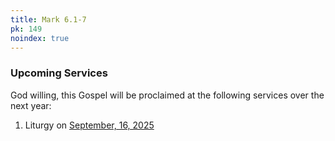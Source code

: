 ```yaml
---
title: Mark 6.1-7
pk: 149
noindex: true
---
```


### Upcoming Services

God willing, this Gospel will be proclaimed at the following services over the next year:


1. Liturgy on [September, 16, 2025](https://orthocal.info/readings/gregorian/2025/09/16/)
